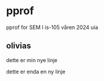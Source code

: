 # pprof
pprof for SEM I is-105 våren 2024 uia

## olivias
dette er min nye linje

dette er enda en ny linje

